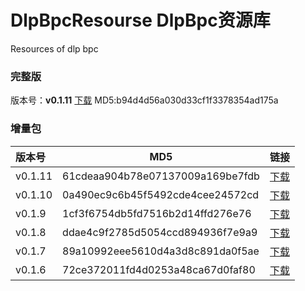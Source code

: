 # DlpBpcResourse DlpBpc资源库
Resources of dlp bpc 

### 完整版
版本号：**v0.1.11**  [下载](./src/pack/releaseV0.1.11.zip)   MD5:b94d4d56a030d33cf1f3378354ad175a

### 增量包    

|版本号    |MD5                               |链接                                       |
|:---      | ---                              | ---                                       |
|v0.1.11   |61cdeaa904b78e07137009a169be7fdb  |[下载](./src/v0.1.11/release.zip)          |
|v0.1.10   |0a490ec9c6b45f5492cde4cee24572cd  |[下载](./src/v0.1.10/release.zip)          |
|v0.1.9    |1cf3f6754db5fd7516b2d14ffd276e76  |[下载](./src/v0.1.9/release.zip)           |
|v0.1.8    |ddae4c9f2785d5054ccd894936f7e9a9  |[下载](./src/v0.1.8/release.zip)           |
|v0.1.7    |89a10992eee5610d4a3d8c891da0f5ae  |[下载](./src/v0.1.7/release.zip)           |
|v0.1.6    |72ce372011fd4d0253a48ca67d0faf80  |[下载](./src/v0.1.6/release.zip)           |
